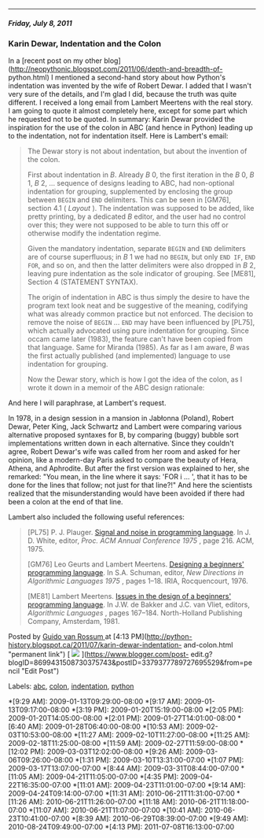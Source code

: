 

* * *

##### Friday, July 8, 2011

###  Karin Dewar, Indentation and the Colon

In a [recent post on my other
blog](http://neopythonic.blogspot.com/2011/06/depth-and-breadth-of-
python.html) I mentioned a second-hand story about how Python's indentation
was invented by the wife of Robert Dewar. I added that I wasn't very sure of
the details, and I'm glad I did, because the truth was quite different. I
received a long email from Lambert Meertens with the real story. I am going to
quote it almost completely here, except for some part which he requested not
to be quoted. In summary: Karin Dewar provided the inspiration for the use of
the colon in ABC (and hence in Python) leading up to the indentation, not for
indentation itself. Here is Lambert's email:  
  

> The Dewar story is not about indentation, but about the invention of the
colon.  
>  
> First about indentation in _B_. Already _B_ 0, the first iteration in the
_B_ 0, _B_ 1, _B_ 2, ... sequence of designs leading to ABC, had non-optional
indentation for grouping, supplemented by enclosing the group between `BEGIN`
and `END` delimiters. This can be seen in [GM76], section 4.1 ( _Layout_ ).
The indentation was supposed to be added, like pretty printing, by a dedicated
_B_ editor, and the user had no control over this; they were not supposed to
be able to turn this off or otherwise modify the indentation regime.  
>  
>  Given the mandatory indentation, separate `BEGIN` and `END` delimiters are
of course superfluous; in  _B_ 1 we had no `BEGIN`, but only `END IF`, `END
FOR`, and so on, and then the latter delimiters were also dropped in  _B_ 2,
leaving pure indentation as the sole indicator of grouping. See [ME81],
Section 4 (STATEMENT SYNTAX).  
>  
> The origin of indentation in ABC is thus simply the desire to have the
program text look neat and be suggestive of the meaning, codifying what was
already common practice but not enforced. The decision to remove the noise of
`BEGIN` ... `END` may have been influenced by [PL75], which actually advocated
using pure indentation for grouping. Since occam came later (1983), the
feature can't have been copied from that language. Same for Miranda (1985). As
far as I am aware, _B_ was the first actually published (and implemented)
language to use indentation for grouping.  
>  
>  Now the Dewar story, which is how I got the idea of the colon, as I wrote
it down in a memoir of the ABC design rationale:

  
And here I will paraphrase, at Lambert's request.  
  
In 1978, in a design session in a mansion in Jabłonna (Poland), Robert Dewar,
Peter King, Jack Schwartz and Lambert were comparing various alternative
proposed syntaxes for B, by comparing (buggy) bubble sort implementations
written down in each alternative. Since they couldn't agree, Robert Dewar's
wife was called from her room and asked for her opinion, like a modern-day
Paris asked to compare the beauty of Hera, Athena, and Aphrodite. But after
the first version was explained to her, she remarked: "You mean, in the line
where it says: 'FOR i ... ', that it has to be done for the lines that follow;
not just for that line?!" And here the scientists realized that the
misunderstanding would have been avoided if there had been a colon at the end
of that line.  
  
Lambert also included the following useful references:  
  

> [PL75] P. J. Plauger. [Signal and noise in programming
language](http://portal.acm.org/citation.cfm?id=800181.810322). In J. D.
White, editor, _Proc. ACM Annual Conference 1975_ , page 216. ACM, 1975.  
>  
> [GM76] Leo Geurts and Lambert Meertens. [Designing a beginners' programming
language](http://www.kestrel.edu/home/people/meertens/publications/papers/Designing_a_beginners_programming_language.pdf).
In S.A. Schuman, editor, _New Directions in Algorithmic Languages 1975_ ,
pages 1–18. IRIA, Rocquencourt, 1976.  
>  
> [ME81] Lambert Meertens. [Issues in the design of a beginners' programming
language](http://www.kestrel.edu/home/people/meertens/publications/papers/Issues_in_the_design_of_a_beginners_programming_language.pdf).
In J.W. de Bakker and J.C. van Vliet, editors, _Algorithmic Languages_ , pages
167–184. North-Holland Publishing Company, Amsterdam, 1981.

Posted by  [ Guido van Rossum
](https://www.blogger.com/profile/12821714508588242516 "author profile") at
[4:13 PM](http://python-history.blogspot.ca/2011/07/karin-dewar-indentation-
and-colon.html "permanent link") [
![](https://resources.blogblog.com/img/icon18_edit_allbkg.gif)
](https://www.blogger.com/post-
edit.g?blogID=8699431508730375743&postID=3379377789727695529&from=pencil "Edit
Post")

Labels: [abc](http://python-history.blogspot.ca/search/label/abc),
[colon](http://python-history.blogspot.ca/search/label/colon),
[indentation](http://python-history.blogspot.ca/search/label/indentation),
[python](http://python-history.blogspot.ca/search/label/python)

  *[9:29 AM]: 2009-01-13T09:29:00-08:00
  *[9:17 AM]: 2009-01-13T09:17:00-08:00
  *[3:19 PM]: 2009-01-20T15:19:00-08:00
  *[2:05 PM]: 2009-01-20T14:05:00-08:00
  *[2:01 PM]: 2009-01-27T14:01:00-08:00
  *[6:40 AM]: 2009-01-28T06:40:00-08:00
  *[10:53 AM]: 2009-02-03T10:53:00-08:00
  *[11:27 AM]: 2009-02-10T11:27:00-08:00
  *[11:25 AM]: 2009-02-18T11:25:00-08:00
  *[11:59 AM]: 2009-02-27T11:59:00-08:00
  *[12:02 PM]: 2009-03-03T12:02:00-08:00
  *[9:26 AM]: 2009-03-06T09:26:00-08:00
  *[1:31 PM]: 2009-03-10T13:31:00-07:00
  *[1:07 PM]: 2009-03-17T13:07:00-07:00
  *[8:44 AM]: 2009-03-31T08:44:00-07:00
  *[11:05 AM]: 2009-04-21T11:05:00-07:00
  *[4:35 PM]: 2009-04-22T16:35:00-07:00
  *[11:01 AM]: 2009-04-23T11:01:00-07:00
  *[9:14 AM]: 2009-04-24T09:14:00-07:00
  *[11:31 AM]: 2010-06-21T11:31:00-07:00
  *[11:26 AM]: 2010-06-21T11:26:00-07:00
  *[11:18 AM]: 2010-06-21T11:18:00-07:00
  *[11:07 AM]: 2010-06-21T11:07:00-07:00
  *[10:41 AM]: 2010-06-23T10:41:00-07:00
  *[8:39 AM]: 2010-06-29T08:39:00-07:00
  *[9:49 AM]: 2010-08-24T09:49:00-07:00
  *[4:13 PM]: 2011-07-08T16:13:00-07:00

